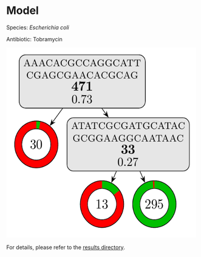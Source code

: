 
# Model

Species: *Escherichia coli*

Antibiotic: Tobramycin

<img src="./model.png" width=500 height=500 />

For details, please refer to the [results directory](../../../../../results/cart_b/escherichia%20coli/tobramycin/repeat_2/).

